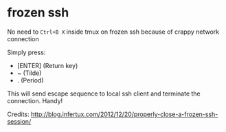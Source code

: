 # frozen ssh

No need to `Ctrl+B X` inside tmux on frozen ssh because of crappy network connection

Simply press:
  - [ENTER] (Return key)
  - ~ (Tilde)
  - . (Period)

This will send escape sequence to local ssh client and terminate the connection. Handy!

Credits: http://blog.infertux.com/2012/12/20/properly-close-a-frozen-ssh-session/
